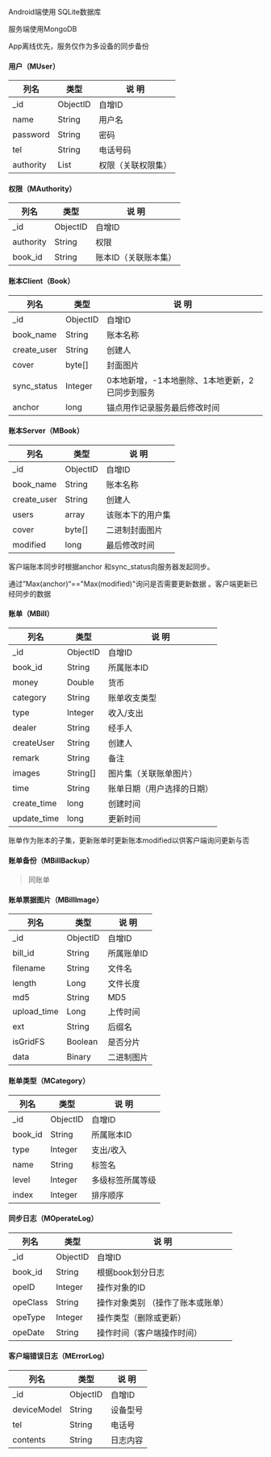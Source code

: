 Android端使用 SQLite数据库

服务端使用MongoDB

App离线优先，服务仅作为多设备的同步备份

#### 用户（MUser）

| 列名        | 类型       | 说 明       |
|-----------|----------|-----------|
| _id       | ObjectID | 自增ID      |
| name      | String   | 用户名       |
| password  | String   | 密码        |
| tel       | String   | 电话号码      |
| authority | List     | 权限（关联权限集） |

#### 权限（MAuthority）

| 列名        | 类型       | 说 明         |
|-----------|----------|-------------|
| _id       | ObjectID | 自增ID        |
| authority | String   | 权限          |
| book_id   | String   | 账本ID（关联账本集） |

#### 账本Client（Book）

| 列名          | 类型       | 说 明                        |
|-------------|----------|----------------------------|
| _id         | ObjectID | 自增ID                       |
| book_name   | String   | 账本名称                       |
| create_user | String   | 创建人                        |
| cover       | byte[]   | 封面图片                       |
| sync_status | Integer  | 0本地新增，-1本地删除、1本地更新，2已同步到服务 |
| anchor      | long     | 锚点用作记录服务最后修改时间             |

#### 账本Server（MBook）

| 列名          | 类型       | 说 明      |
|-------------|----------|----------|
| _id         | ObjectID | 自增ID     |
| book_name   | String   | 账本名称     |
| create_user | String   | 创建人      |
| users       | array    | 该账本下的用户集 |
| cover       | byte[]   | 二进制封面图片  |
| modified    | long     | 最后修改时间   |

客户端账本同步时根据anchor 和sync_status向服务器发起同步。	

通过”Max(anchor)“=="Max(modified)"询问是否需要更新数据 。客户端更新已经同步的数据



#### 账单（MBill）

| 列名          | 类型       | 说 明           |
|-------------|----------|---------------|
| _id         | ObjectID | 自增ID          |
| book_id     | String   | 所属账本ID        |
| money       | Double   | 货币            |
| category    | String   | 账单收支类型        |
| type        | Integer  | 收入/支出         |
| dealer      | String   | 经手人           |
| createUser  | String   | 创建人           |
| remark      | String   | 备注            |
| images      | String[] | 图片集（关联账单图片）   |
| time        | String   | 账单日期（用户选择的日期） |
| create_time | long     | 创建时间          |
| update_time | long     | 更新时间          |

账单作为账本的子集，更新账单时更新账本modified以供客户端询问更新与否

#### 账单备份（MBillBackup）

> 同账单

#### 账单票据图片（MBillImage）

| 列名          | 类型       | 说 明    |
|-------------|----------|--------|
| _id         | ObjectID | 自增ID   |
| bill_id     | String   | 所属账单ID |
| filename    | String   | 文件名    |
| length      | Long     | 文件长度   |
| md5         | String   | MD5    |
| upload_time | Long     | 上传时间   |
| ext         | String   | 后缀名    |
| isGridFS    | Boolean  | 是否分片   |
| data        | Binary   | 二进制图片  |

#### 账单类型（MCategory）

| 列名      | 类型       | 说 明      |
|---------|----------|----------|
| _id     | ObjectID | 自增ID     |
| book_id | String   | 所属账本ID   |
| type    | Integer  | 支出/收入    |
| name    | String   | 标签名      |
| level   | Integer  | 多级标签所属等级 |
| index   | Integer  | 排序顺序     |

#### 同步日志（MOperateLog）

| 列名       | 类型       | 说 明               |
|----------|----------|-------------------|
| _id      | ObjectID | 自增ID              |
| book_id  | String   | 根据book划分日志        |
| opeID    | Integer  | 操作对象的ID           |
| opeClass | String   | 操作对象类别 （操作了账本或账单） |
| opeType  | Integer  | 操作类型（删除或更新）       |
| opeDate  | String   | 操作时间（客户端操作时间）     |

#### 客户端错误日志（MErrorLog）

| 列名          | 类型       | 说 明  |
|-------------|----------|------|
| _id         | ObjectID | 自增ID |
| deviceModel | String   | 设备型号 |
| tel         | String   | 电话号  |
| contents    | String   | 日志内容 |